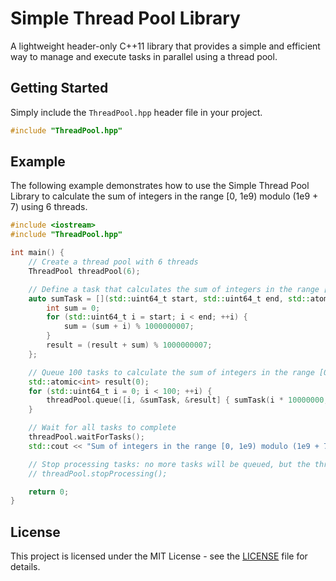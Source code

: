 # Simple Thread Pool Library

A lightweight header-only C++11 library that provides a simple and efficient way to manage and execute tasks in parallel using a thread pool.

## Getting Started
Simply include the `ThreadPool.hpp` header file in your project.

```cpp
#include "ThreadPool.hpp"
```

## Example
The following example demonstrates how to use the Simple Thread Pool Library to calculate the sum of integers in the range [0, 1e9) modulo (1e9 + 7) using 6 threads.

```cpp
#include <iostream>
#include "ThreadPool.hpp"

int main() {
    // Create a thread pool with 6 threads
    ThreadPool threadPool(6);

    // Define a task that calculates the sum of integers in the range [start, end) modulo (1e9 + 7)
    auto sumTask = [](std::uint64_t start, std::uint64_t end, std::atomic<int>& result) {
        int sum = 0;
        for (std::uint64_t i = start; i < end; ++i) {
            sum = (sum + i) % 1000000007;
        }
        result = (result + sum) % 1000000007;
    };

    // Queue 100 tasks to calculate the sum of integers in the range [0, 1e9) in parallel
    std::atomic<int> result(0);
    for (std::uint64_t i = 0; i < 100; ++i) {
        threadPool.queue([i, &sumTask, &result] { sumTask(i * 10000000, (i + 1) * 10000000, result); });
    }

    // Wait for all tasks to complete
    threadPool.waitForTasks();
    std::cout << "Sum of integers in the range [0, 1e9) modulo (1e9 + 7) = " << result << std::endl;

    // Stop processing tasks: no more tasks will be queued, but the threads will continue processing the remaining tasks
    // threadPool.stopProcessing();

    return 0;
}
```

## License
This project is licensed under the MIT License - see the [LICENSE](LICENSE.md) file for details.
